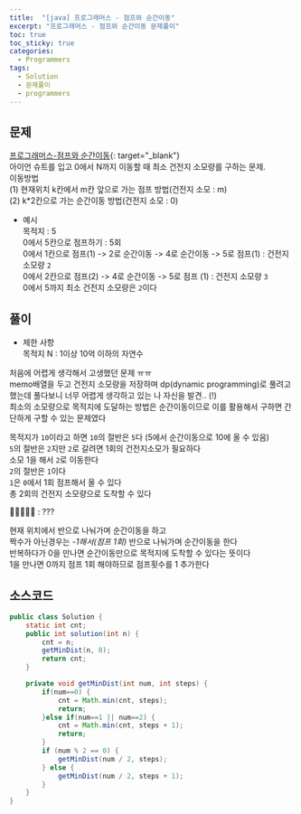 ```yaml
---
title:  "[java] 프로그래머스 - 점프와 순간이동"
excerpt: "프로그래머스 - 점프와 순간이동 문제풀이"
toc: true
toc_sticky: true
categories:
  - Programmers
tags:
  - Solution
  - 문제풀이
  - programmers
---
```

## 문제  
[프로그래머스-점프와 순간이동](https://programmers.co.kr/learn/courses/30/lessons/12980?language=java){: target="_blank"}  
아이언 슈트를 입고 0에서 N까지 이동할 때 최소 건전지 소모량를 구하는 문제.  
이동방법  
(1) 현재위치 k칸에서 m칸 앞으로 가는 점프 방법(건전지 소모 : m)    
(2) k*2칸으로 가는 순간이동 방법(건전지 소모 : 0)    

* 예시  
목적지 : 5  
0에서 5칸으로 점프하기 : 5회  
0에서 1칸으로 점프(1) -> 2로 순간이동 -> 4로 순간이동 -> 5로 점프(1) : 건전지 소모량 `2`  
0에서 2칸으로 점프(2) -> 4로 순간이동 -> 5로 점프 (1) : 건전지 소모량 `3`    
0에서 5까지 최소 건전지 소모량은 `2`이다

## 풀이  
* 제한 사항  
목적지 N : 1이상 10억 이하의 자연수  

처음에 어렵게 생각해서 고생했던 문제 ㅠㅠ  
memo배열을 두고 건전지 소모량을 저장하며 dp(dynamic programming)로 풀려고 했는데 풀다보니 너무 어렵게 생각하고 있는 나 자신을 발견.. (!)  
최소의 소모량으로 목적지에 도달하는 방법은 순간이동이므로 이를 활용해서 구하면 간단하게 구할 수 있는 문제였다  


목적지가 `10`이라고 하면 `10`의 절반은 `5`다 (5에서 순간이동으로 10에 올 수 있음)  
`5`의 절반은 `2`지만 `2`로 갈려면 1회의 건전지소모가 필요하다  
소모 1을 해서 `2`로 이동한다  
`2`의 절반은 `1`이다  
`1`은 `0`에서 1회 점프해서 올 수 있다  
총 2회의 건전지 소모량으로 도착할 수 있다  

👤👥👤👥👤 : ???  

현재 위치에서 반으로 나눠가며 순간이동을 하고  
짝수가 아닌경우는 *-1해서(점프 1회)* 반으로 나눠가며 순간이동을 한다  
반복하다가 0을 만나면 순간이동만으로 목적지에 도착할 수 있다는 뜻이다  
1을 만나면 0까지 점프 1회 해야하므로 점프횟수를 1 추가한다  


## 소스코드  

```java
public class Solution {
 	static int cnt;
	public int solution(int n) {
		cnt = n;
		getMinDist(n, 0);
		return cnt;
	}

	private void getMinDist(int num, int steps) {
		if(num==0) {
			cnt = Math.min(cnt, steps);
			return;
		}else if(num==1 || num==2) {
			cnt = Math.min(cnt, steps + 1);
			return;
		}
		if (num % 2 == 0) {
			getMinDist(num / 2, steps);
		} else {
			getMinDist(num / 2, steps + 1);
		}
	}
}
```